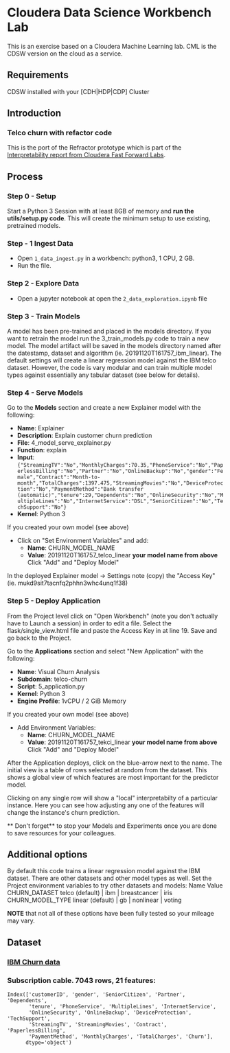 
# Cloudera Data Science Workbench Lab
This is an exercise based on a Cloudera Machine Learning lab. CML is the CDSW version on the cloud as a service.

## Requirements
CDSW installed with your [CDH|HDP|CDP] Cluster

## Introduction

###  Telco churn with refactor code
This is the port of the Refractor prototype which is part of the [Interpretability report from Cloudera Fast Forward Labs](https://clients.fastforwardlabs.com/ff06/report).

## Process

### Step 0 - Setup
Start a Python 3 Session with at least 8GB of memory and __run the utils/setup.py code__.  This will create the minimum setup to use existing, pretrained models.

### Step - 1 Ingest Data
- Open `1_data_ingest.py` in a workbench: python3, 1 CPU, 2 GB.
- Run the file.

### Step 2 - Explore Data
- Open a jupyter notebook at open the `2_data_exploration.ipynb` file

### Step 3 - Train Models
A model has been pre-trained and placed in the models directory.  If you want to retrain the model run the 3_train_models.py code to train a new model.
The model artifact will be saved in the models directory named after the datestamp, dataset and algorithm (ie. 20191120T161757_ibm_linear). The default settings will create a linear regression model against the IBM telco dataset. However, the code is vary modular and can train multiple model types against essentially any tabular dataset (see below for details).

### Step 4 - Serve Models
Go to the **Models** section and create a new Explainer model with the following:

* **Name**: Explainer
* **Description**: Explain customer churn prediction
* **File**: 4_model_serve_explainer.py
* **Function**: explain
* **Input**: `{"StreamingTV":"No","MonthlyCharges":70.35,"PhoneService":"No","PaperlessBilling":"No","Partner":"No","OnlineBackup":"No","gender":"Female","Contract":"Month-to-month","TotalCharges":1397.475,"StreamingMovies":"No","DeviceProtection":"No","PaymentMethod":"Bank transfer (automatic)","tenure":29,"Dependents":"No","OnlineSecurity":"No","MultipleLines":"No","InternetService":"DSL","SeniorCitizen":"No","TechSupport":"No"}`
* **Kernel**: Python 3

If you created your own model (see above)
* Click on "Set Environment Variables" and add:
  * **Name**: CHURN_MODEL_NAME
  * **Value**: 20191120T161757_telco_linear  **your model name from above**
  Click "Add" and "Deploy Model"

In the deployed Explainer model -> Settings note (copy) the "Access Key" (ie. mukd9sit7tacnfq2phhn3whc4unq1f38)

### Step 5 - Deploy Application
From the Project level click on "Open Workbench" (note you don't actually have to Launch a session) in order to edit a file.
Select the flask/single_view.html file and paste the Access Key in at line 19.
Save and go back to the Project.

Go to the **Applications** section and select "New Application" with the following:
* **Name**: Visual Churn Analysis
* **Subdomain**: telco-churn
* **Script**: 5_application.py
* **Kernel**: Python 3
* **Engine Profile**: 1vCPU / 2 GiB Memory

If you created your own model (see above)
* Add Environment Variables:
  * **Name**: CHURN_MODEL_NAME
  * **Value**: 20191120T161757_tekci_linear  **your model name from above**
  Click "Add" and "Deploy Model"

After the Application deploys, click on the blue-arrow next to the name.  The initial view is a table of rows selected at  random from the dataset.  This shows a global view of which features are most important for the predictor model.

Clicking on any single row will show a "local" interpretabilty of a particular instance.  Here you
can see how adjusting any one of the features will change the instance's churn prediction.


** Don't forget** to stop your Models and Experiments once you are done to save resources for your colleagues.


## Additional options
By default this code trains a linear regression model against the IBM dataset.
There are other datasets and other model types as well.  Set the Project environment variables to try other datasets and models:
Name              Value
CHURN_DATASET     telco (default) | ibm | breastcancer | iris
CHURN_MODEL_TYPE  linear (default) | gb | nonlinear | voting


**NOTE** that not all of these options have been fully tested so your mileage may vary.

## Dataset
### [IBM Churn data](https://www.ibm.com/communities/analytics/watson-analytics-blog/predictive-insights-in-the-telco-customer-churn-data-set/)
### Subscription cable. 7043 rows, 21 features:
    Index(['customerID', 'gender', 'SeniorCitizen', 'Partner', 'Dependents',
           'tenure', 'PhoneService', 'MultipleLines', 'InternetService',
           'OnlineSecurity', 'OnlineBackup', 'DeviceProtection', 'TechSupport',
           'StreamingTV', 'StreamingMovies', 'Contract', 'PaperlessBilling',
           'PaymentMethod', 'MonthlyCharges', 'TotalCharges', 'Churn'],
          dtype='object')
